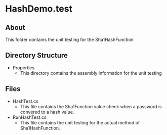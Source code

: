 # HashDemo.test
## About
This folder contains the unit testing for the Sha1HashFunction
## Directory Structure
* Properties
  * This directory contains the assembly information for the unit testing
## Files
* HashTest.cs
  * This file contains the Sha1Function value check when a password is convered to a hash value.
* RunHashTest.cs
  * This file contains the unit testing for the actual method of Sha1HashFunction.
